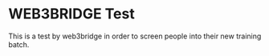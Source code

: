 # WEB3BRIDGE Test

This is a test by web3bridge in order to screen people into their new training batch. 
